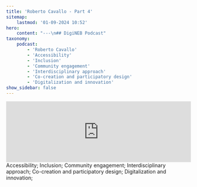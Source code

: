 ```yaml
---
title: 'Roberto Cavallo - Part 4'
sitemap:
    lastmod: '01-09-2024 10:52'
hero:
    content: "---\n## DigiNEB Podcast"
taxonomy:
    podcast:
        - 'Roberto Cavallo'
        - 'Accessibility'
        - 'Inclusion'
        - 'Community engagement'
        - 'Interdisciplinary approach'
        - 'Co-creation and participatory design'
        - 'Digitalization and innovation'
show_sidebar: false
---
```


<iframe width="100%" height="166" scrolling="no" frameborder="no" allow="autoplay" src="https://w.soundcloud.com/player/?url=https%3A//api.soundcloud.com/tracks/1908136328&color=%234b4815&auto_play=false&hide_related=false&show_comments=true&show_user=true&show_reposts=false&show_teaser=false"></iframe>
Accessibility;
Inclusion;
Community engagement;
Interdisciplinary approach;
Co-creation and participatory design;
Digitalization and innovation;